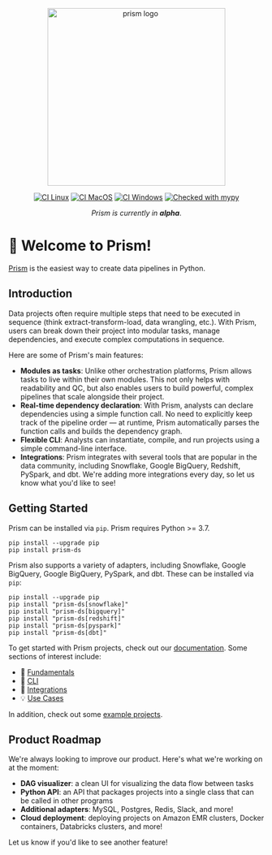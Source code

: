 <p align="center">
  <img src="https://github.com/runprism/prism/raw/main/.github/prism_logo_light.png" alt="prism logo" width="350"/>
</p>
<div align="center">

[![CI Linux](https://github.com/runprism/prism/actions/workflows/ci-linux.yml/badge.svg)](https://github.com/runprism/prism/actions/workflows/ci-linux.yml)
[![CI MacOS](https://github.com/runprism/prism/actions/workflows/ci-macos.yml/badge.svg)](https://github.com/runprism/prism/actions/workflows/ci-macos.yml)
[![CI Windows](https://github.com/runprism/prism/actions/workflows/ci-windows.yml/badge.svg)](https://github.com/runprism/prism/actions/workflows/ci-windows.yml)
[![Checked with mypy](http://www.mypy-lang.org/static/mypy_badge.svg)](http://mypy-lang.org/)

</div>

<p align="center">
    <i>Prism is currently in <b>alpha</b></i>.
</p>

# :wave: Welcome to Prism!
[Prism](https://docs.runprism.com) is the easiest way to create data pipelines in Python.

## Introduction
Data projects often require multiple steps that need to be executed in sequence (think extract-transform-load, data wrangling, etc.). With Prism, users can break down their project into modular tasks, manage dependencies, and execute complex computations in sequence.

Here are some of Prism's main features:
- **Modules as tasks**: Unlike other orchestration platforms, Prism allows tasks to live within their own modules. This not only helps with readability and QC, but also enables users to build powerful, complex pipelines that scale alongside their project.
- **Real-time dependency declaration**: With Prism, analysts can declare dependencies using a simple function call. No need to explicitly keep track of the pipeline order — at runtime, Prism automatically parses the function calls and builds the dependency graph.
- **Flexible CLI**: Analysts can instantiate, compile, and run projects using a simple command-line interface.
- **Integrations**: Prism integrates with several tools that are popular in the data community, including Snowflake, Google BigQuery, Redshift, PySpark, and dbt. We're adding more integrations every day, so let us know what you'd like to see!

## Getting Started

Prism can be installed via ```pip```. Prism requires Python >= 3.7.

```
pip install --upgrade pip
pip install prism-ds
```

Prism also supports a variety of adapters, including Snowflake, Google BigQuery, Google BigQuery, PySpark, and dbt. These can be installed via ```pip```:
```
pip install --upgrade pip
pip install "prism-ds[snowflake]"
pip install "prism-ds[bigquery]"
pip install "prism-ds[redshift]"
pip install "prism-ds[pyspark]"
pip install "prism-ds[dbt]"
```

To get started with Prism projects, check out our [documentation](https://docs.runprism.com). Some sections of interest include:

- :key: [Fundamentals](https://docs.runprism.com/fundamentals)
- :seedling: [CLI](https://docs.runprism.com/cli)
- :electric_plug: [Integrations](https://docs.runprism.com/integrations)
- :bulb: [Use Cases](https://docs.runprism.com/use-cases)

In addition, check out some [example projects](https://github.com/runprism/prism_examples).


## Product Roadmap

We're always looking to improve our product. Here's what we're working on at the moment:

- **DAG visualizer**: a clean UI for visualizing the data flow between tasks
- **Python API**: an API that packages projects into a single class that can be called in other programs
- **Additional adapters**: MySQL, Postgres, Redis, Slack, and more!
- **Cloud deployment**: deploying projects on Amazon EMR clusters, Docker containers, Databricks clusters, and more!

Let us know if you'd like to see another feature!